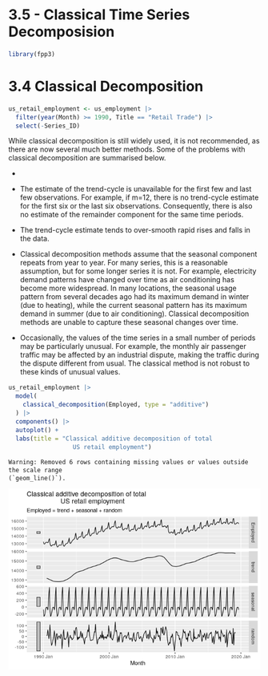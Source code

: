 # 3.5 - Classical Time Series Decomposision


``` r
library(fpp3)
```

# 3.4 Classical Decomposition

``` r
us_retail_employment <- us_employment |>
  filter(year(Month) >= 1990, Title == "Retail Trade") |>
  select(-Series_ID)
```

While classical decomposition is still widely used, it is not
recommended, as there are now several much better methods. Some of the
problems with classical decomposition are summarised below.

- 

- The estimate of the trend-cycle is unavailable for the first few and
  last few observations. For example, if m=12, there is no trend-cycle
  estimate for the first six or the last six observations. Consequently,
  there is also no estimate of the remainder component for the same time
  periods.

- The trend-cycle estimate tends to over-smooth rapid rises and falls in
  the data.

- Classical decomposition methods assume that the seasonal component
  repeats from year to year. For many series, this is a reasonable
  assumption, but for some longer series it is not. For example,
  electricity demand patterns have changed over time as air conditioning
  has become more widespread. In many locations, the seasonal usage
  pattern from several decades ago had its maximum demand in winter (due
  to heating), while the current seasonal pattern has its maximum demand
  in summer (due to air conditioning). Classical decomposition methods
  are unable to capture these seasonal changes over time.

- Occasionally, the values of the time series in a small number of
  periods may be particularly unusual. For example, the monthly air
  passenger traffic may be affected by an industrial dispute, making the
  traffic during the dispute different from usual. The classical method
  is not robust to these kinds of unusual values.

``` r
us_retail_employment |>
  model(
    classical_decomposition(Employed, type = "additive")
  ) |>
  components() |>
  autoplot() +
  labs(title = "Classical additive decomposition of total
                  US retail employment")
```

    Warning: Removed 6 rows containing missing values or values outside the scale range
    (`geom_line()`).

![](03.4-ClassicalDecomposition_files/figure-commonmark/unnamed-chunk-3-1.png)
